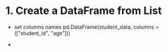 # 1. Create a DataFrame from List
- set columns names
pd.DataFrame(student_data, columns = (["student_id", "age"]))

- 